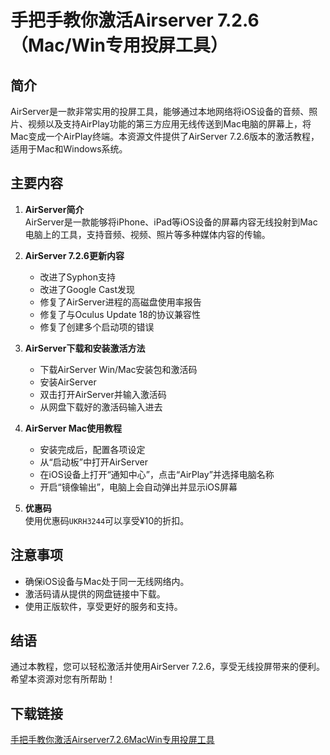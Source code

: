 # 手把手教你激活Airserver 7.2.6（Mac/Win专用投屏工具）

## 简介
AirServer是一款非常实用的投屏工具，能够通过本地网络将iOS设备的音频、照片、视频以及支持AirPlay功能的第三方应用无线传送到Mac电脑的屏幕上，将Mac变成一个AirPlay终端。本资源文件提供了AirServer 7.2.6版本的激活教程，适用于Mac和Windows系统。

## 主要内容
1. **AirServer简介**  
   AirServer是一款能够将iPhone、iPad等iOS设备的屏幕内容无线投射到Mac电脑上的工具，支持音频、视频、照片等多种媒体内容的传输。

2. **AirServer 7.2.6更新内容**  
   - 改进了Syphon支持
   - 改进了Google Cast发现
   - 修复了AirServer进程的高磁盘使用率报告
   - 修复了与Oculus Update 18的协议兼容性
   - 修复了创建多个启动项的错误

3. **AirServer下载和安装激活方法**  
   - 下载AirServer Win/Mac安装包和激活码
   - 安装AirServer
   - 双击打开AirServer并输入激活码
   - 从网盘下载好的激活码输入进去

4. **AirServer Mac使用教程**  
   - 安装完成后，配置各项设定
   - 从“启动板”中打开AirServer
   - 在iOS设备上打开“通知中心”，点击“AirPlay”并选择电脑名称
   - 开启“镜像输出”，电脑上会自动弹出并显示iOS屏幕

5. **优惠码**  
   使用优惠码`UKRH3244`可以享受¥10的折扣。

## 注意事项
- 确保iOS设备与Mac处于同一无线网络内。
- 激活码请从提供的网盘链接中下载。
- 使用正版软件，享受更好的服务和支持。

## 结语
通过本教程，您可以轻松激活并使用AirServer 7.2.6，享受无线投屏带来的便利。希望本资源对您有所帮助！

## 下载链接

[手把手教你激活Airserver7.2.6MacWin专用投屏工具](https://pan.quark.cn/s/b6dd91742279)